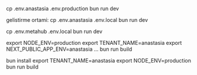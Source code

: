  

cp .env.anastasia .env.production
bun run dev


gelistirme ortami: 
cp .env.anastasia .env.local
bun run dev


cp .env.metahub .env.local
bun run dev



export NODE_ENV=production
export TENANT_NAME=anastasia
export NEXT_PUBLIC_APP_ENV=anastasia
...
bun run build


bun install
export TENANT_NAME=anastasia
export NODE_ENV=production
bun run build
